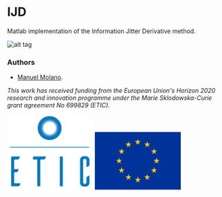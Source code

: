 # IJD

Matlab implementation of the Information Jitter Derivative method. 

![alt tag](figs/architecture.png)




### Authors
* [Manuel Molano](https://github.com/manuelmolano).

*This work has received funding from the European Union's Horizon 2020 research and innovation programme under the Marie Sklodowska-Curie grant agreement No 699829 (ETIC).*

<img src="figs/LOGO.png " alt="ETIC" width="200px"/>
<img src="figs/flag_yellow_low.jpg " width="200px"/>
